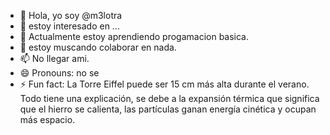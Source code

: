 - 👋 Hola, yo soy @m3lotra
- 👀 estoy interesado en ...
- 🌱 Actualmente estoy aprendiendo progamacion basica.
- 💞️ estoy muscando colaborar en nada.
- 📫 No llegar ami.
- 😄 Pronouns: no se
- ⚡ Fun fact: La Torre Eiffel puede ser 15 cm más alta durante el verano. Todo tiene una explicación, se debe a la expansión térmica que significa que el hierro se calienta, las partículas ganan energía cinética y ocupan más espacio.

<!---
m3lotra/m3lotra is a ✨ special ✨ repository because its `README.md` (this file) appears on your GitHub profile.
You can click the Preview link to take a look at your changes.
--->
